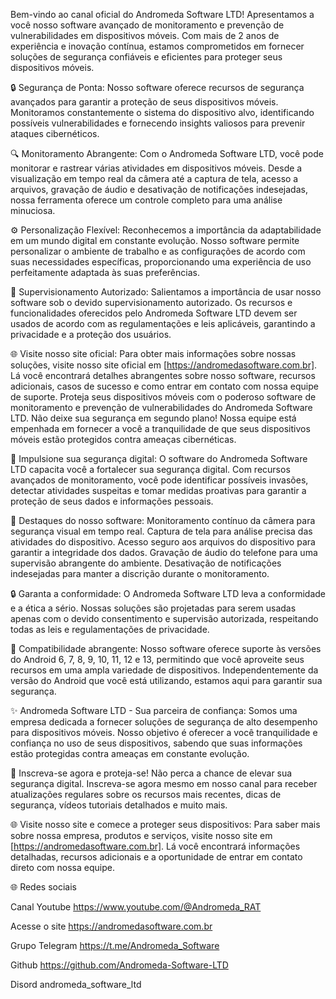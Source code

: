 Bem-vindo ao canal oficial do Andromeda Software LTD! Apresentamos a você nosso software avançado de monitoramento e prevenção de vulnerabilidades em dispositivos móveis. Com mais de 2 anos de experiência e inovação contínua, estamos comprometidos em fornecer soluções de segurança confiáveis e eficientes para proteger seus dispositivos móveis.

🔒 Segurança de Ponta:
Nosso software oferece recursos de segurança avançados para garantir a proteção de seus dispositivos móveis. Monitoramos constantemente o sistema do dispositivo alvo, identificando possíveis vulnerabilidades e fornecendo insights valiosos para prevenir ataques cibernéticos.

🔍 Monitoramento Abrangente:
Com o Andromeda Software LTD, você pode monitorar e rastrear várias atividades em dispositivos móveis. Desde a visualização em tempo real da câmera até a captura de tela, acesso a arquivos, gravação de áudio e desativação de notificações indesejadas, nossa ferramenta oferece um controle completo para uma análise minuciosa.

⚙️ Personalização Flexível:
Reconhecemos a importância da adaptabilidade em um mundo digital em constante evolução. Nosso software permite personalizar o ambiente de trabalho e as configurações de acordo com suas necessidades específicas, proporcionando uma experiência de uso perfeitamente adaptada às suas preferências.

💼 Supervisionamento Autorizado:
Salientamos a importância de usar nosso software sob o devido supervisionamento autorizado. Os recursos e funcionalidades oferecidos pelo Andromeda Software LTD devem ser usados de acordo com as regulamentações e leis aplicáveis, garantindo a privacidade e a proteção dos usuários.

🌐 Visite nosso site oficial:
Para obter mais informações sobre nossas soluções, visite nosso site oficial em [https://andromedasoftware.com.br]. Lá você encontrará detalhes abrangentes sobre nosso software, recursos adicionais, casos de sucesso e como entrar em contato com nossa equipe de suporte. Proteja seus dispositivos móveis com o poderoso software de monitoramento e prevenção de vulnerabilidades do Andromeda Software LTD. Não deixe sua segurança em segundo plano! Nossa equipe está empenhada em fornecer a você a tranquilidade de que seus dispositivos móveis estão protegidos contra ameaças cibernéticas. 

🚀 Impulsione sua segurança digital:
O software do Andromeda Software LTD capacita você a fortalecer sua segurança digital. Com recursos avançados de monitoramento, você pode identificar possíveis invasões, detectar atividades suspeitas e tomar medidas proativas para garantir a proteção de seus dados e informações pessoais.

🌟 Destaques do nosso software:
Monitoramento contínuo da câmera para segurança visual em tempo real.
Captura de tela para análise precisa das atividades do dispositivo.
Acesso seguro aos arquivos do dispositivo para garantir a integridade dos dados.
Gravação de áudio do telefone para uma supervisão abrangente do ambiente.
Desativação de notificações indesejadas para manter a discrição durante o monitoramento.

🔒 Garanta a conformidade:
O Andromeda Software LTD leva a conformidade e a ética a sério. Nossas soluções são projetadas para serem usadas apenas com o devido consentimento e supervisão autorizada, respeitando todas as leis e regulamentações de privacidade.

📱 Compatibilidade abrangente:
Nosso software oferece suporte às versões do Android 6, 7, 8, 9, 10, 11, 12 e 13, permitindo que você aproveite seus recursos em uma ampla variedade de dispositivos. Independentemente da versão do Android que você está utilizando, estamos aqui para garantir sua segurança.

✨ Andromeda Software LTD - Sua parceira de confiança:
Somos uma empresa dedicada a fornecer soluções de segurança de alto desempenho para dispositivos móveis. Nosso objetivo é oferecer a você tranquilidade e confiança no uso de seus dispositivos, sabendo que suas informações estão protegidas contra ameaças em constante evolução.

🔔 Inscreva-se agora e proteja-se!
Não perca a chance de elevar sua segurança digital. Inscreva-se agora mesmo em nosso canal para receber atualizações regulares sobre os recursos mais recentes, dicas de segurança, vídeos tutoriais detalhados e muito mais.

🌐 Visite nosso site e comece a proteger seus dispositivos:
Para saber mais sobre nossa empresa, produtos e serviços, visite nosso site em [https://andromedasoftware.com.br]. Lá você encontrará informações detalhadas, recursos adicionais e a oportunidade de entrar em contato direto com nossa equipe.

🌐 Redes sociais

Canal Youtube https://www.youtube.com/@Andromeda_RAT

Acesse o site https://andromedasoftware.com.br

Grupo Telegram https://t.me/Andromeda_Software

Github https://github.com/Andromeda-Software-LTD

Disord andromeda_software_ltd
